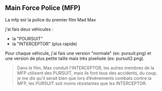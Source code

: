 ## Main Force Police (MFP)

La mfp est la police du premier film Mad Max

j'ai fais deux véhicules : 

 - la "POURSUIT" 
 - la "INTERCEPTOR" (plus rapide)

Pour chaque véhicule, j'ai fais une version "normale"  (ex: pursuit.png) et une version de plus petite taille mais très pixelisée (ex: pursuit2.png).

> Dans le film, Max conduit l'INTERCEPTOR, les autres membres de la MFP utilisent des PURSUIT, mais ils font tous des accidents, du coup, je me dis qu'il serait bien que lors d’événements combats contre la MFP, les PURSUIT soit moins résistantes que les INTERCEPTOR.
